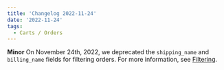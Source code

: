 ```yaml
---
title: 'Changelog 2022-11-24'
date: '2022-11-24'
tags:
  - Carts / Orders
---
```

**Minor** On November 24th, 2022, we deprecated the `shipping_name` and `billing_name` fields for filtering orders. For more information, see [Filtering](/guides/Getting-Started/filtering).
